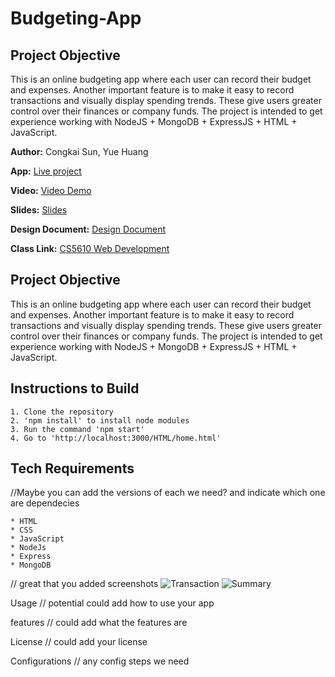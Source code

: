 # Budgeting-App

## Project Objective
This is an online budgeting app where each user can record their budget and expenses. Another important feature is to make it easy to record transactions and visually display spending trends. These give users greater control over their finances or company funds. The project is intended to get experience working with NodeJS + MongoDB + ExpressJS + HTML + JavaScript.

**Author:**
Congkai Sun, Yue Huang

**App:**
[Live project](https://budget-planning.onrender.com/HTML/home.html)

**Video:**
[Video Demo](https://github.com/CERKO12/Budgeting-App/assets/117726096/4f49e86b-b795-4160-ba4f-42c96bc8d0f6)

**Slides:**
[Slides](https://docs.google.com/presentation/d/1NHVks6xvkiJ7TyfnIJNo7aAlud8cVx2by3vjYKJeTSI/edit#slide=id.p)

**Design Document:**
[Design Document](https://github.com/CERKO12/Budgeting-App/files/12855697/Project.2.-.Design.Document.pdf)

**Class Link:**
[CS5610 Web Development](https://johnguerra.co/classes/webDevelopment_fall_2023/)

## Project Objective
This is an online budgeting app where each user can record their budget and expenses. Another important feature is to make it easy to record transactions and visually display spending trends. These give users greater control over their finances or company funds. The project is intended to get experience working with NodeJS + MongoDB + ExpressJS + HTML + JavaScript.


## Instructions to Build
```
1. Clone the repository
2. 'npm install' to install node modules
3. Run the command 'npm start'
4. Go to 'http://localhost:3000/HTML/home.html'
```

## Tech Requirements
//Maybe you can add the versions of each we need? 
and indicate which one are dependecies 
```
* HTML
* CSS
* JavaScript
* NodeJs
* Express
* MongoDB
```

// great that you added screenshots
![Transaction](https://github.com/CERKO12/Budgeting-App/assets/117726096/190054e3-1aab-4493-ac8f-b59d4ddfb8d5)
![Summary](https://github.com/CERKO12/Budgeting-App/assets/117726096/900b3dbc-2fe0-469c-b894-cb293082726f)

Usage
// potential could add how to use your app

features
// could add what the features are

License
// could add your license

Configurations
// any config steps we need

